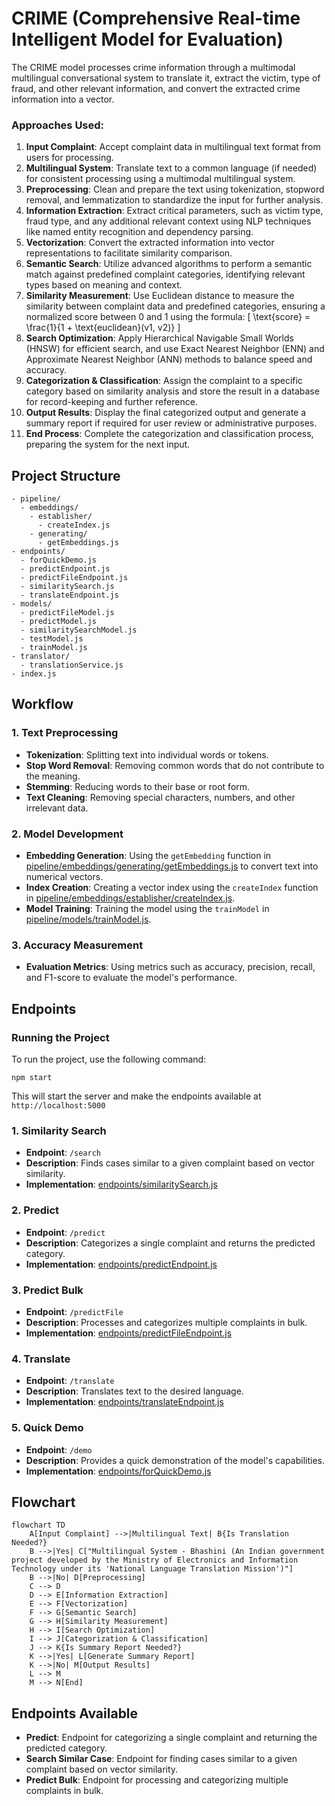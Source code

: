 # CRIME (Comprehensive Real-time Intelligent Model for Evaluation)

The CRIME model processes crime information through a multimodal multilingual conversational system to translate it, extract the victim, type of fraud, and other relevant information, and convert the extracted crime information into a vector.

### Approaches Used:
1. **Input Complaint**: Accept complaint data in multilingual text format from users for processing.
2. **Multilingual System**: Translate text to a common language (if needed) for consistent processing using a multimodal multilingual system.
3. **Preprocessing**: Clean and prepare the text using tokenization, stopword removal, and lemmatization to standardize the input for further analysis.
4. **Information Extraction**: Extract critical parameters, such as victim type, fraud type, and any additional relevant context using NLP techniques like named entity recognition and dependency parsing.
5. **Vectorization**: Convert the extracted information into vector representations to facilitate similarity comparison.
6. **Semantic Search**: Utilize advanced algorithms to perform a semantic match against predefined complaint categories, identifying relevant types based on meaning and context.
7. **Similarity Measurement**: Use Euclidean distance to measure the similarity between complaint data and predefined categories, ensuring a normalized score between 0 and 1 using the formula:
   \[
   \text{score} = \frac{1}{1 + \text{euclidean}(v1, v2)}
   \]
8. **Search Optimization**: Apply Hierarchical Navigable Small Worlds (HNSW) for efficient search, and use Exact Nearest Neighbor (ENN) and Approximate Nearest Neighbor (ANN) methods to balance speed and accuracy.
9. **Categorization & Classification**: Assign the complaint to a specific category based on similarity analysis and store the result in a database for record-keeping and further reference.
10. **Output Results**: Display the final categorized output and generate a summary report if required for user review or administrative purposes.
11. **End Process**: Complete the categorization and classification process, preparing the system for the next input.


## Project Structure

```
- pipeline/
  - embeddings/
    - establisher/
      - createIndex.js
    - generating/
      - getEmbeddings.js
- endpoints/
  - forQuickDemo.js
  - predictEndpoint.js
  - predictFileEndpoint.js
  - similaritySearch.js
  - translateEndpoint.js
- models/
  - predictFileModel.js
  - predictModel.js
  - similaritySearchModel.js
  - testModel.js
  - trainModel.js
- translator/
  - translationService.js
- index.js
```


## Workflow
### 1. Text Preprocessing
- **Tokenization**: Splitting text into individual words or tokens.
- **Stop Word Removal**: Removing common words that do not contribute to the meaning.
- **Stemming**: Reducing words to their base or root form.
- **Text Cleaning**: Removing special characters, numbers, and other irrelevant data.

### 2. Model Development
- **Embedding Generation**: Using the `getEmbedding` function in [pipeline/embeddings/generating/getEmbeddings.js](pipeline/embeddings/generating/getEmbeddings.js) to convert text into numerical vectors.
- **Index Creation**: Creating a vector index using the `createIndex` function in [pipeline/embeddings/establisher/createIndex.js](pipeline/embeddings/establisher/createIndex.js).
- **Model Training**: Training the model using the `trainModel` in [pipeline/models/trainModel.js](pipeline/models/trainModel.js).

### 3. Accuracy Measurement
- **Evaluation Metrics**: Using metrics such as accuracy, precision, recall, and F1-score to evaluate the model's performance.

## Endpoints
### Running the Project
To run the project, use the following command:
```
npm start
```
This will start the server and make the endpoints available at `http://localhost:5000`

### 1. Similarity Search
- **Endpoint**: `/search`
- **Description**: Finds cases similar to a given complaint based on vector similarity.
- **Implementation**: [endpoints/similaritySearch.js](endpoints/similaritySearch.js)

### 2. Predict
- **Endpoint**: `/predict`
- **Description**: Categorizes a single complaint and returns the predicted category.
- **Implementation**: [endpoints/predictEndpoint.js](endpoints/predictEndpoint.js)

### 3. Predict Bulk
- **Endpoint**: `/predictFile`
- **Description**: Processes and categorizes multiple complaints in bulk.
- **Implementation**: [endpoints/predictFileEndpoint.js](endpoints/predictFileEndpoint.js)

### 4. Translate
- **Endpoint**: `/translate`
- **Description**: Translates text to the desired language.
- **Implementation**: [endpoints/translateEndpoint.js](endpoints/translateEndpoint.js)

### 5. Quick Demo
- **Endpoint**: `/demo`
- **Description**: Provides a quick demonstration of the model's capabilities.
- **Implementation**: [endpoints/forQuickDemo.js](endpoints/forQuickDemo.js)


## Flowchart

```mermaid
flowchart TD
    A[Input Complaint] -->|Multilingual Text| B{Is Translation Needed?}
    B -->|Yes| C["Multilingual System - Bhashini (An Indian government project developed by the Ministry of Electronics and Information Technology under its 'National Language Translation Mission')"]
    B -->|No| D[Preprocessing]
    C --> D
    D --> E[Information Extraction]
    E --> F[Vectorization]
    F --> G[Semantic Search]
    G --> H[Similarity Measurement]
    H --> I[Search Optimization]
    I --> J[Categorization & Classification]
    J --> K{Is Summary Report Needed?}
    K -->|Yes| L[Generate Summary Report]
    K -->|No| M[Output Results]
    L --> M
    M --> N[End]
```


## Endpoints Available

- **Predict**: Endpoint for categorizing a single complaint and returning the predicted category.
- **Search Similar Case**: Endpoint for finding cases similar to a given complaint based on vector similarity.
- **Predict Bulk**: Endpoint for processing and categorizing multiple complaints in bulk.

